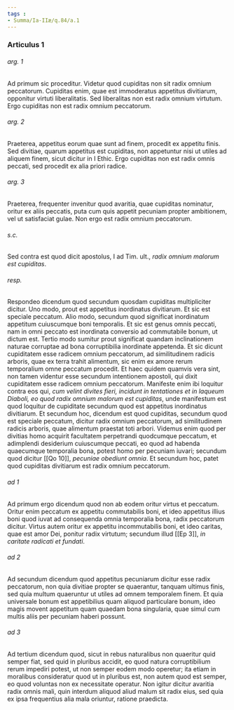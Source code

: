 ```yaml
---
tags : 
- Summa/Ia-IIæ/q.84/a.1
---
```


### Articulus 1

###### arg. 1
Ad primum sic proceditur. Videtur quod cupiditas non sit radix omnium peccatorum. Cupiditas enim, quae est immoderatus appetitus divitiarum, opponitur virtuti liberalitatis. Sed liberalitas non est radix omnium virtutum. Ergo cupiditas non est radix omnium peccatorum.

###### arg. 2
Praeterea, appetitus eorum quae sunt ad finem, procedit ex appetitu finis. Sed divitiae, quarum appetitus est cupiditas, non appetuntur nisi ut utiles ad aliquem finem, sicut dicitur in I Ethic. Ergo cupiditas non est radix omnis peccati, sed procedit ex alia priori radice.

###### arg. 3
Praeterea, frequenter invenitur quod avaritia, quae cupiditas nominatur, oritur ex aliis peccatis, puta cum quis appetit pecuniam propter ambitionem, vel ut satisfaciat gulae. Non ergo est radix omnium peccatorum.

###### s.c.
Sed contra est quod dicit apostolus, I ad Tim. ult., *radix omnium malorum est cupiditas*.

###### resp.
Respondeo dicendum quod secundum quosdam cupiditas multipliciter dicitur. Uno modo, prout est appetitus inordinatus divitiarum. Et sic est speciale peccatum. Alio modo, secundum quod significat inordinatum appetitum cuiuscumque boni temporalis. Et sic est genus omnis peccati, nam in omni peccato est inordinata conversio ad commutabile bonum, ut dictum est. Tertio modo sumitur prout significat quandam inclinationem naturae corruptae ad bona corruptibilia inordinate appetenda. Et sic dicunt cupiditatem esse radicem omnium peccatorum, ad similitudinem radicis arboris, quae ex terra trahit alimentum, sic enim ex amore rerum temporalium omne peccatum procedit. Et haec quidem quamvis vera sint, non tamen videntur esse secundum intentionem apostoli, qui dixit cupiditatem esse radicem omnium peccatorum. Manifeste enim ibi loquitur contra eos qui, *cum velint divites fieri, incidunt in tentationes et in laqueum Diaboli, eo quod radix omnium malorum est cupiditas*, unde manifestum est quod loquitur de cupiditate secundum quod est appetitus inordinatus divitiarum. Et secundum hoc, dicendum est quod cupiditas, secundum quod est speciale peccatum, dicitur radix omnium peccatorum, ad similitudinem radicis arboris, quae alimentum praestat toti arbori. Videmus enim quod per divitias homo acquirit facultatem perpetrandi quodcumque peccatum, et adimplendi desiderium cuiuscumque peccati, eo quod ad habenda quaecumque temporalia bona, potest homo per pecuniam iuvari; secundum quod dicitur [[Qo 10]], *pecuniae obediunt omnia*. Et secundum hoc, patet quod cupiditas divitiarum est radix omnium peccatorum.

###### ad 1
Ad primum ergo dicendum quod non ab eodem oritur virtus et peccatum. Oritur enim peccatum ex appetitu commutabilis boni, et ideo appetitus illius boni quod iuvat ad consequenda omnia temporalia bona, radix peccatorum dicitur. Virtus autem oritur ex appetitu incommutabilis boni, et ideo caritas, quae est amor Dei, ponitur radix virtutum; secundum illud [[Ep 3]], *in caritate radicati et fundati*.

###### ad 2
Ad secundum dicendum quod appetitus pecuniarum dicitur esse radix peccatorum, non quia divitiae propter se quaerantur, tanquam ultimus finis, sed quia multum quaeruntur ut utiles ad omnem temporalem finem. Et quia universale bonum est appetibilius quam aliquod particulare bonum, ideo magis movent appetitum quam quaedam bona singularia, quae simul cum multis aliis per pecuniam haberi possunt.

###### ad 3
Ad tertium dicendum quod, sicut in rebus naturalibus non quaeritur quid semper fiat, sed quid in pluribus accidit, eo quod natura corruptibilium rerum impediri potest, ut non semper eodem modo operetur; ita etiam in moralibus consideratur quod ut in pluribus est, non autem quod est semper, eo quod voluntas non ex necessitate operatur. Non igitur dicitur avaritia radix omnis mali, quin interdum aliquod aliud malum sit radix eius, sed quia ex ipsa frequentius alia mala oriuntur, ratione praedicta.

